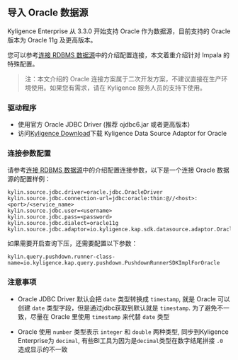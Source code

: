 ## 导入 Oracle 数据源

Kyligence Enterprise 从 3.3.0 开始支持 Oracle 作为数据源，目前支持的 Oracle 版本为 Oracle 11g 及更高版本。

您可以参考[连接 RDBMS 数据源](README.md)中的介绍配置连接，本文着重介绍针对 Impala 的特殊配置。

> 注：本文介绍的 Oracle 连接方案属于二次开发方案，不建议直接在生产环境使用。如果您有需求，请在 Kyligence 服务人员的支持下使用。

### 驱动程序

- 使用官方 Oracle JDBC Driver (推荐 ojdbc6.jar 或者更高版本)
- 访问[Kyligence Download](http://download.kyligence.io/#/addons)下载 Kyligence Data Source Adaptor for Oracle

### 连接参数配置

请参考[连接 RDBMS 数据源](README.md)中的介绍配置连接参数，以下是一个连接 Oracle 数据源的配置样例：

```properties
kylin.source.jdbc.driver=oracle.jdbc.OracleDriver
kylin.source.jdbc.connection-url=jdbc:oracle:thin:@//<host>:<port>/<service_name> 
kylin.source.jdbc.user=<username>
kylin.source.jdbc.pass=<password>
kylin.source.jdbc.dialect=oracle11g
kylin.source.jdbc.adaptor=io.kyligence.kap.sdk.datasource.adaptor.Oracle11gAdaptor
```

如果需要开启查询下压，还需要配置以下参数：

```properties
kylin.query.pushdown.runner-class-name=io.kyligence.kap.query.pushdown.PushdownRunnerSDKImplForOracle
```

### 注意事项

- Oracle JDBC Driver 默认会把 `date` 类型转换成 `timestamp`, 就是 Oracle 可以创建 `date` 类型字段，但是通过jdbc获取到默认就是 `timestamp`. 为了避免不一致，尽量在 Oracle 里使用 `timestamp` 来代替 `date` 类型

- Oracle 使用 `number` 类型表示 `integer` 和 `double` 两种类型, 同步到Kyligence Enterprise为 `decimal`, 有些BI工具为因为是`decimal`类型在数字结尾拼接 `.0` 造成显示的不一致

